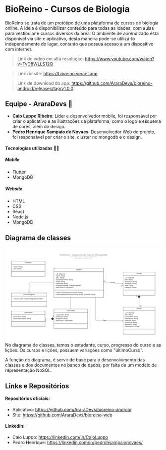 # BioReino - Cursos de Biologia
BioReino se trata de um protótipo de uma plataforma de cursos de biologia online. A ideia é disponibilizar
conteúdo para todas as idades, com aulas para vestibular e cursos diversos da área. O ambiente de aprendizado está disponível
via site e aplicativo, desta maneira pode-se utilizá-lo independemente do lugar, contanto que possua acesso à um dispositivo com internet.

> Link do vídeo em alta resolução: https://www.youtube.com/watch?v=TvD8WLLS12Q

> Link do site: https://bioreino.vercel.app

> Link de download do app: https://github.com/AraraDevs/bioreino-android/releases/tag/v1.0.0

## Equipe - AraraDevs 🦜
- **Caio Luppo Ribeiro**: Líder e desenvolvedor mobile, foi responsável por criar o aplicativo e as ilustrações da plataforma, como o logo e
esquema de cores, além do design.
- **Pedro Henrique Sampaio de Novaes**: Desenvolvedor Web do projeto, foi responsável por criar o site, cluster no mongodb e o design.

#### Tecnologias utilizadas 🐱‍💻
##### Mobile
- Flutter
- MongoDB

##### Website
- HTML
- CSS
- React
- Node.js
- MongoDB

## Diagrama de classes
<img src="UML/BioReino%20-%20Classes%20MongoDB.png">
No diagrama de classes, temos o estudante, curso, progresso do curso e as lições. Os cursos e lições, possuem variações como "últimoCurso".

A função do diagrama, é servir de base para o desenvolvimento das classes e dos documentos no banco de dados, por falta de um modelo de representação NoSQL.

## Links e Repositórios
#### Repositórios oficiais:
- Aplicativo: https://github.com/AraraDevs/bioreino-android
- Site: https://github.com/AraraDevs/bioreino-web
#### LinkedIn:
- Caio Luppo: https://linkedin.com/in/CaioLuppo
- Pedro Henrique: https://linkedin.com/in/pedrohsampaionovaes/
